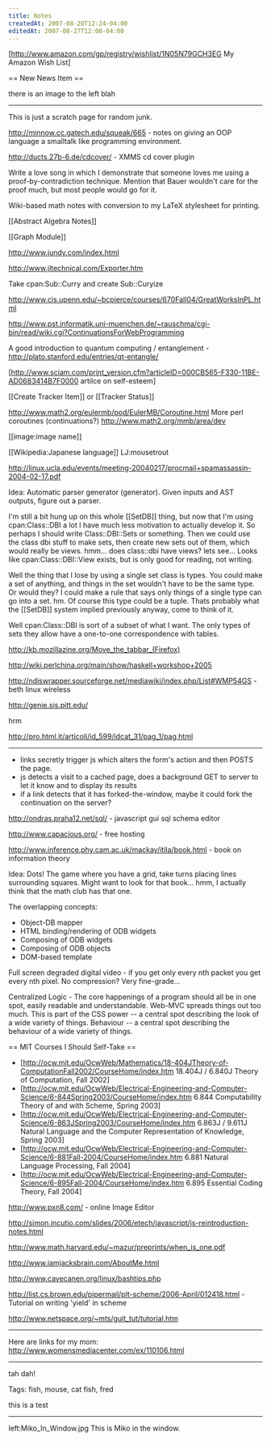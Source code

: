 ```yaml
---
title: Notes
createdAt: 2007-08-20T12:24-04:00
editedAt: 2007-08-27T12:00-04:00
---
```


[http://www.amazon.com/gp/registry/wishlist/1N05N79GCH3EG My Amazon Wish List]

== New News Item ==

there is an image to the left
blah

----

This is just a scratch page for random junk.

http://minnow.cc.gatech.edu/squeak/665 - notes on giving an OOP language a smalltalk like programming environment.

http://ducts.27b-6.de/cdcover/ - XMMS cd cover plugin

Write a love song in which I demonstrate that someone loves me using a proof-by-contradiction technique. Mention that Bauer wouldn't care for the proof much, but most people would go for it.

Wiki-based math notes with conversion to my LaTeX stylesheet for printing.

[[Abstract Algebra Notes]]

[[Graph Module]]

http://www.jundy.com/index.html

http://www.jltechnical.com/Exporter.htm

Take cpan:Sub::Curry and create Sub::Curyize

http://www.cis.upenn.edu/~bcpierce/courses/670Fall04/GreatWorksInPL.html

http://www.pst.informatik.uni-muenchen.de/~rauschma/cgi-bin/read/wiki.cgi?ContinuationsForWebProgramming

A good introduction to quantum computing / entanglement - http://plato.stanford.edu/entries/qt-entangle/

[http://www.sciam.com/print_version.cfm?articleID=000CB565-F330-11BE-AD0683414B7F0000 artilce on self-esteem]


[[Create Tracker Item]] or [[Tracker Status]]

http://www.math2.org/eulermb/pod/EulerMB/Coroutine.html
More perl coroutines (continuations?) 
http://www.math2.org/mmb/area/dev

[[image:image name]]


[[Wikipedia:Japanese language]]
LJ:mousetrout

http://linux.ucla.edu/events/meeting-20040217/procmail+spamassassin-2004-02-17.pdf

Idea: Automatic parser generator (generator). Given inputs and AST outputs, figure out a parser.

I'm still a bit hung up on this whole [[SetDB]] thing, but now that I'm  using cpan:Class::DBI a lot I have much less motivation to actually develop it. So perhaps I should write Class::DBI::Sets or something. Then we could use the class dbi stuff to make sets, then create new sets out of them, which would really be views. hmm... does class::dbi have views? lets see... Looks like cpan:Class::DBI::View exists, but is only good for reading, not writing.

Well the thing that I lose by using a single set class is types. You could make a set of anything, and things in the set wouldn't have to be the same type. Or would they? I could make a rule that says only things of a single type can go into a set. hm. Of course this type could be a tuple. Thats probably what the [[SetDB]] system implied previously anyway, come to think of it.

Well cpan:Class::DBI is sort of a subset of what I want. The only types of sets they allow have a one-to-one correspondence with tables.


http://kb.mozillazine.org/Move_the_tabbar_(Firefox)

http://wiki.perlchina.org/main/show/haskell+workshop+2005

http://ndiswrapper.sourceforge.net/mediawiki/index.php/List#WMP54GS - beth linux wireless

http://genie.sis.pitt.edu/

hrm

http://pro.html.it/articoli/id_599/idcat_31/pag_1/pag.html

----

* links secretly trigger js which alters the form's action and then POSTS the page.
* js detects a visit to a cached page, does a background GET to server to let it know and to display its results
* if a link detects that it has forked-the-window, maybe it could fork the continuation on the server?


http://ondras.praha12.net/sql/ - javascript gui sql schema editor


http://www.capacious.org/ - free hosting

http://www.inference.phy.cam.ac.uk/mackay/itila/book.html - book on information theory

Idea: Dots! The game where you have a grid, take turns placing lines surrounding squares. Might want to look for that book... hmm, I actually think that the math club has that one.


The overlapping concepts:
* Object-DB mapper
* HTML binding/rendering of ODB widgets
* Composing of ODB widgets
* Composing of ODB objects
* DOM-based template

Full screen degraded digital video - if you get only every nth packet you get every nth pixel. No compression? Very fine-grade...

Centralized Logic - The core happenings of a program should all be in one spot, easily readable and understandable. Web-MVC spreads things out too much. This is part of the CSS power -- a central spot describing the look of a wide variety of things. Behaviour -- a central spot describing the behaviour of a wide variety of things.

== MIT Courses I Should Self-Take ==
* [http://ocw.mit.edu/OcwWeb/Mathematics/18-404JTheory-of-ComputationFall2002/CourseHome/index.htm
18.404J / 6.840J Theory of Computation, Fall 2002]
* [http://ocw.mit.edu/OcwWeb/Electrical-Engineering-and-Computer-Science/6-844Spring2003/CourseHome/index.htm 
6.844 Computability Theory of and with Scheme, Spring 2003]
* [http://ocw.mit.edu/OcwWeb/Electrical-Engineering-and-Computer-Science/6-863JSpring2003/CourseHome/index.htm 6.863J / 9.611J Natural Language and the Computer Representation of Knowledge, Spring 2003]
* [http://ocw.mit.edu/OcwWeb/Electrical-Engineering-and-Computer-Science/6-881Fall-2004/CourseHome/index.htm 6.881 Natural Language Processing, Fall 2004]
* [http://ocw.mit.edu/OcwWeb/Electrical-Engineering-and-Computer-Science/6-895Fall-2004/CourseHome/index.htm 6.895 Essential Coding Theory, Fall 2004]


http://www.pxn8.com/ - online Image Editor

http://simon.incutio.com/slides/2006/etech/javascript/js-reintroduction-notes.html

http://www.math.harvard.edu/~mazur/preprints/when_is_one.pdf

http://www.iamjacksbrain.com/AboutMe.html

http://www.cavecanen.org/linux/bashtips.php

http://list.cs.brown.edu/pipermail/plt-scheme/2006-April/012418.html - Tutorial on writing 'yield' in scheme


http://www.netspace.org/~mts/guit_tut/tutorial.htm


----

Here are links for my mom:
http://www.womensmediacenter.com/ex/110106.html

----

<reflist>

tah dah!

Tags: fish, mouse, cat fish, fred

this is a test

----

left:Miko_In_Window.jpg This is Miko in the window.


